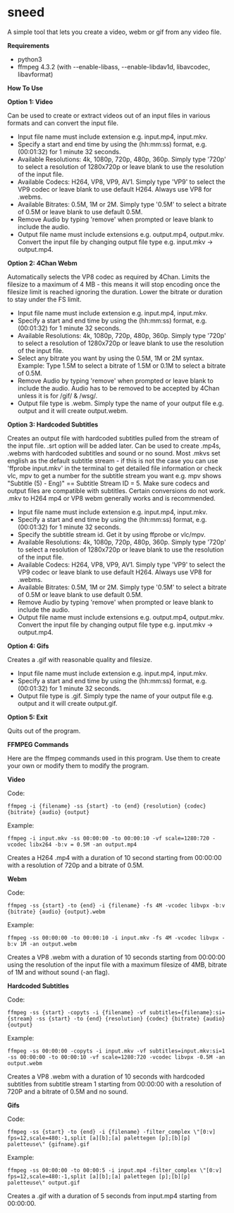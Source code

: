 # sneed
A simple tool that lets you create a video, webm or gif from any video file.

**Requirements**
* python3
* ffmpeg 4.3.2 (with --enable-libass, --enable-libdav1d, libavcodec, libavformat)

**How To Use**

**Option 1: Video**

Can be used to create or extract videos out of an input files in various formats and can convert the input file.

* Input file name must include extension e.g. input.mp4, input.mkv. 
* Specify a start and end time by using the (hh:mm:ss) format, e.g. (00:01:32) for 1 minute 32 seconds.
* Available Resolutions: 4k, 1080p, 720p, 480p, 360p. Simply type '720p' to select a resolution of 1280x720p or leave blank to use the resolution of the input file.
* Available Codecs: H264, VP8, VP9, AV1. Simply type 'VP9' to select the VP9 codec or leave blank to use default H264. Always use VP8 for .webms.
* Available Bitrates: 0.5M, 1M or 2M. Simply type '0.5M' to select a bitrate of 0.5M or leave blank to use default 0.5M.
* Remove Audio by typing 'remove' when prompted or leave blank to include the audio.
* Output file name must include extensions e.g. output.mp4, output.mkv. Convert the input file by changing output file type e.g. input.mkv -> output.mp4.

**Option 2: 4Chan Webm**

Automatically selects the VP8 codec as required by 4Chan. Limits the filesize to a maximum of 4 MB - this means it will stop encoding once the filesize limit is reached ignoring the duration. Lower the bitrate or duration to stay under the FS limit.

* Input file name must include extension e.g. input.mp4, input.mkv. 
* Specify a start and end time by using the (hh:mm:ss) format, e.g. (00:01:32) for 1 minute 32 seconds.
* Available Resolutions: 4k, 1080p, 720p, 480p, 360p. Simply type '720p' to select a resolution of 1280x720p or leave blank to use the resolution of the input file.
* Select any bitrate you want by using the 0.5M, 1M or 2M syntax. Example: Type 1.5M to select a bitrate of 1.5M or 0.1M to select a bitrate of 0.5M. 
* Remove Audio by typing 'remove' when prompted or leave blank to include the audio. Audio has to be removed to be accepted by 4Chan unless it is for /gif/ & /wsg/.
* Output file type is .webm. Simply type the name of your output file e.g. output and it will create output.webm.

**Option 3: Hardcoded Subtitles**

Creates an output file with hardcoded subtitles pulled from the stream of the input file. .srt option will be added later. Can be used to create .mp4s, .webms with hardcoded subtitles and sound or no sound. 
Most .mkvs set english as the default subtitle stream - if this is not the case you can use 'ffprobe input.mkv' in the terminal to get detailed file information or check vlc, mpv to get a number for the subtitle stream you want e.g. mpv shows "Subtitle (5) - Eng)" == Subtitle Stream ID = 5.
Make sure codecs and output files are compatible with subtitles. Certain conversions do not work. .mkv to H264 mp4 or VP8 webm generally works and is recommended.


* Input file name must include extension e.g. input.mp4, input.mkv. 
* Specify a start and end time by using the (hh:mm:ss) format, e.g. (00:01:32) for 1 minute 32 seconds.
* Specify the subtitle stream id. Get it by using ffprobe or vlc/mpv.
* Available Resolutions: 4k, 1080p, 720p, 480p, 360p. Simply type '720p' to select a resolution of 1280x720p or leave blank to use the resolution of the input file.
* Available Codecs: H264, VP8, VP9, AV1. Simply type 'VP9' to select the VP9 codec or leave blank to use default H264. Always use VP8 for .webms.
* Available Bitrates: 0.5M, 1M or 2M. Simply type '0.5M' to select a bitrate of 0.5M or leave blank to use default 0.5M.
* Remove Audio by typing 'remove' when prompted or leave blank to include the audio.
* Output file name must include extensions e.g. output.mp4, output.mkv. Convert the input file by changing output file type e.g. input.mkv -> output.mp4.


**Option 4: Gifs**

Creates a .gif with reasonable quality and filesize. 

* Input file name must include extension e.g. input.mp4, input.mkv.
* Specify a start and end time by using the (hh:mm:ss) format, e.g. (00:01:32) for 1 minute 32 seconds.
* Output file type is .gif. Simply type the name of your output file e.g. output and it will create output.gif.

**Option 5: Exit**

Quits out of the program.


**FFMPEG Commands**

Here are the ffmpeg commands used in this program. Use them to create your own or modify them to modify the program.

**Video**

Code:

```ffmpeg -i {filename} -ss {start} -to {end} {resolution} {codec} {bitrate} {audio} {output}```

Example:
 
```ffmpeg -i input.mkv -ss 00:00:00 -to 00:00:10 -vf scale=1280:720 -vcodec libx264 -b:v = 0.5M -an output.mp4```

Creates a H264 .mp4 with a duration of 10 second starting from 00:00:00 with a resolution of 720p and a bitrate of 0.5M.

**Webm**

Code:

```ffmpeg -ss {start} -to {end} -i {filename} -fs 4M -vcodec libvpx -b:v {bitrate} {audio} {output}.webm```

Example:

```ffmpeg -ss 00:00:00 -to 00:00:10 -i input.mkv -fs 4M -vcodec libvpx -b:v 1M -an output.webm```

Creates a VP8 .webm with a duration of 10 seconds starting from 00:00:00 using the resolution of the input file with a maximum filesize of 4MB, bitrate of 1M and without sound (-an flag).

**Hardcoded Subtitles**

Code:

```ffmpeg -ss {start} -copyts -i {filename} -vf subtitles={filename}:si={stream} -ss {start} -to {end} {resolution} {codec} {bitrate} {audio} {output}```

Example:

```ffmpeg -ss 00:00:00 -copyts -i input.mkv -vf subtitles=input.mkv:si=1 -ss 00:00:00 -to 00:00:10 -vf scale=1280:720 -vcodec libvpx -0.5M -an output.webm```

Creates a VP8 .webm with a duration of 10 seconds with hardcoded subtitles from subtitle stream 1 starting from 00:00:00 with a resolution of 720P and a bitrate of 0.5M and no sound.

**Gifs**

Code:

```ffmpeg -ss {start} -to {end} -i {filename} -filter_complex \"[0:v] fps=12,scale=480:-1,split [a][b];[a] palettegen [p];[b][p] paletteuse\" {gifname}.gif```

Example:

```ffmpeg -ss 00:00:00 -to 00:00:5 -i input.mp4 -filter_complex \"[0:v] fps=12,scale=480:-1,split [a][b];[a] palettegen [p];[b][p] paletteuse\" output.gif```

Creates a .gif with a duration of 5 seconds from input.mp4 starting from 00:00:00.





